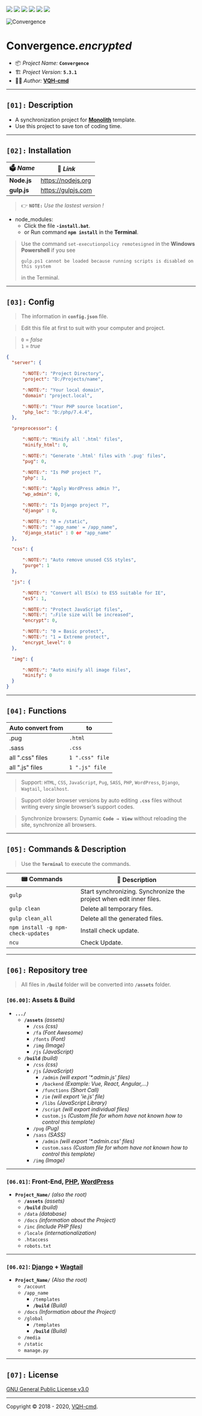 ![](https://img.shields.io/github/v/release/VQH-cmd/Convergence.encrypted)
![](https://tokei.rs/b1/github/VQH-cmd/Convergence.encrypted?category=code)
![](https://tokei.rs/b1/github/VQH-cmd/Convergence.encrypted?category=files)
![](https://img.shields.io/github/languages/code-size/VQH-cmd/Convergence.encrypted)
![](https://img.shields.io/github/repo-size/VQH-cmd/Convergence.encrypted)
![](https://img.shields.io/github/downloads/VQH-cmd/Convergence.encrypted/total)

![Convergence](logo.jpg)

# **Convergence**_.encrypted_

- 📦 *Project Name:* **`Convergence`**
- 🏗️ *Project Version:* **`5.3.1`**
- 👨‍💻 *Author:* [**VQH-cmd**](https://VQH-cmd.github.io)

________________________________________________________________

## **`[01]:` Description**

- A synchronization project for **[Monolith](https://github.com/VQH-cmd/Monolith.lite)** template.
- Use this project to save ton of coding time.

________________________________________________________________

## **`[02]:` Installation**

🗳 *Name*	| 🔗 *Link*
--------	| --------
**Node.js**	| https://nodejs.org
**gulp.js**	| https://gulpjs.com

> 👉 **`NOTE:`** *Use the lastest version !*

+ node_modules:
	- Click the file **`-install.bat`**.
	- or Run command **`npm install`** in the **Terminal**.

> Use the command `set-executionpolicy remotesigned` in the **Windows Powershell** if you see
> ```
> gulp.ps1 cannot be loaded because running scripts is disabled on this system
> ```
> in the Terminal.

________________________________________________________________

## **`[03]:` Config**

> The information in **`config.json`** file.

> Edit this file at first to suit with your computer and project.

> `0` = _false_<br />
> `1` = _true_

```json
{
  "server": {

      "💡NOTE💡": "Project Directory",
      "project": "D:/Projects/name",

      "💡NOTE💡": "Your local domain",
      "domain": "project.local",

      "💡NOTE💡": "Your PHP source location",
      "php_loc": "D:/php/7.4.4",
  },

  "preprocessor": {

      "💡NOTE💡": "Minify all '.html' files",
      "minify_html": 0,

      "💡NOTE💡": "Generate '.html' files with '.pug' files",
      "pug": 0,

      "💡NOTE💡": "Is PHP project ?",
      "php": 1,

      "💡NOTE💡": "Apply WordPress admin ?",
      "wp_admin": 0,

      "💡NOTE💡": "Is Django project ?",
      "django" : 0,

      "💡NOTE💡": "0 = /static",
      "💡NOTE💡": "'app_name' = /app_name",
      "django_static" : 0 or "app_name"
  },

  "css": {

      "💡NOTE💡": "Auto remove unused CSS styles",
      "purge": 1
  },

  "js": {

      "💡NOTE💡": "Convert all ES(x) to ES5 suitable for IE",
      "es5": 1,

      "💡NOTE💡": "Protect JavaScript files",
      "💡NOTE💡": "⚠️File size will be increased",
      "encrypt": 0,

      "💡NOTE💡": "0 = Basic protect",
      "💡NOTE💡": "1 = Extreme protect",
      "encrypt_level": 0
  },

  "img": {

      "💡NOTE💡": "Auto minify all image files",
      "minify": 0
  }
}
```

________________________________________________________________

## **`[04]:` Functions**

Auto convert from	| to
--------			| --------
.pug				| `.html`
.sass				| `.css`
all ".css" files	| `1 ".css" file`
all ".js" files		| `1 ".js" file`

> Support: `HTML`, `CSS`, `JavaScript`, `Pug`, `SASS`, `PHP`, `WordPress`, `Django`, `Wagtail`, `localhost`.

> Support older browser versions by auto editing **`.css`** files without writing every single browser’s support codes.

> Synchronize browsers: Dynamic **`Code → View`** without reloading the site, synchronize all browsers.

________________________________________________________________

## **`[05]:` Commands & Description**

> Use the **`Terminal`** to execute the commands.

📟 Commands			| 📝 Description
--------			| --------
`gulp`				| Start synchronizing. Synchronize the project when edit inner files.
`gulp clean`		| Delete all temporary files.
`gulp clean_all`	| Delete all the generated files.
`npm install -g npm-check-updates`	| Install check update.
`ncu`				| Check Update.

________________________________________________________________

## **`[06]:` Repository tree**

> All files in **`/build`** folder will be converted into **`/assets`** folder.

### **`[06.00]`: Assets & Build**

+ **`.../`**
	- **`/assets`** *(assets)*
		- `/css` *(css)*
		- `/fa` *(Font Awesome)*
		- `/fonts` *(Font)*
		- `/img` *(Image)*
		- `/js` *(JavaScript)*
	- **`/build`** *(build)*
		- `/css` *(css)*
		- `/js` *(JavaScript)*
			- `/admin` *(will export '\*.admin.js' files)*
			- `/backend` *(Example: Vue, React, Angular,...)*
			- `/functions` *(Short Call)*
			- `/ie` *(will export 'ie.js' file)*
			- `/libs` *(JavaScript Library)*
			- `/script` *(will export individual files)*
			- `custom.js` *(Custom file for whom have not known how to control this template)*
		- `/pug` *(Pug)*
		- `/sass` *(SASS)*
			- `/admin` *(will export '\*.admin.css' files)*
			- `custom.sass` *(Custom file for whom have not known how to control this template)*
		- `/img` *(Image)*

----------------------------------------------------------------

### **`[06.01]`: Front-End, [PHP](https://www.php.net), [WordPress](https://wordpress.org)**

+ **`Project_Name/`** *(also the root)*
	- **`/assets`** *(assets)*
	- **`/build`** *(build)*
	- `/data` *(database)*
	- `/docs` *(information about the Project)*
	- `/inc` *(include PHP files)*
	- `/locale` *(internationalization)*
	- `.htaccess`
	- `robots.txt`

----------------------------------------------------------------

### **`[06.02]`: [Django](https://www.djangoproject.com) + [Wagtail](https://wagtail.io)**
+ **`Project_Name/`** *(Also the root)*
	- `/account`
	- `/app_name`
		- `/templates`
		- **`/build`** *(Build)*
	- `/docs` *(Information about the Project)*
	- `/global`
		- `/templates`
		- **`/build`** *(Build)*
	- `/media`
	- `/static`
	- `manage.py`

________________________________________________________________

## **`[07]:` License**

[GNU General Public License v3.0](https://github.com/VQH-cmd/Convergence.encrypted/blob/master/LICENSE)

________________________________________________________________

Copyright © 2018 - 2020, [VQH-cmd](https://VQH-cmd.github.io).